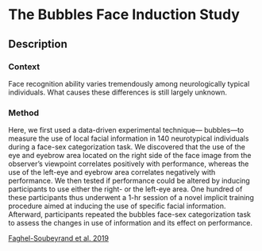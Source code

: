 # The Bubbles Face Induction Study
## Description

### Context
Face recognition ability varies tremendously among neurologically typical individuals. What causes these
differences is still largely unknown. 

### Method
Here, we first used a data-driven experimental technique—
bubbles—to measure the use of local facial information in 140 neurotypical individuals during a face-sex
categorization task. We discovered that the use of the eye and eyebrow area located on the right side of
the face image from the observer’s viewpoint correlates positively with performance, whereas the use of
the left-eye and eyebrow area correlates negatively with performance. We then tested if performance
could be altered by inducing participants to use either the right- or the left-eye area. One hundred of these
participants thus underwent a 1-hr session of a novel implicit training procedure aimed at inducing the
use of specific facial information. Afterward, participants repeated the bubbles face-sex categorization
task to assess the changes in use of information and its effect on performance. 

[Faghel-Soubeyrand et al. 2019](https://doi.org/10.1037/xge0000542) 